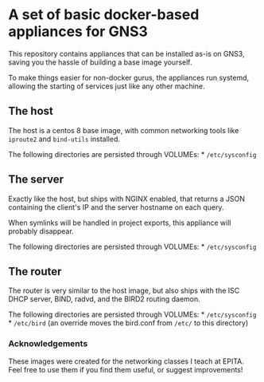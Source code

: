 # A set of basic docker-based appliances for GNS3

This repository contains appliances that can be installed as-is on GNS3, saving
you the hassle of building a base image yourself.

To make things easier for non-docker gurus, the appliances run systemd,
allowing the starting of services just like any other machine.


## The host

The host is a centos 8 base image, with common networking tools like
`iproute2` and `bind-utils` installed.

The following directories are persisted through VOLUMEs:
    * `/etc/sysconfig`

## The server

Exactly like the host, but ships with NGINX enabled, that returns a JSON
containing the client's IP and the server hostname on each query.

When symlinks will be handled in project exports, this appliance will probably disappear.

The following directories are persisted through VOLUMEs:
    * `/etc/sysconfig`

## The router

The router is very similar to the host image, but also ships with the ISC DHCP
server, BIND, radvd, and the BIRD2 routing daemon.

The following directories are persisted through VOLUMEs:
    * `/etc/sysconfig`
    * `/etc/bird` (an override moves the bird.conf from `/etc/` to this directory)


### Acknowledgements

These images were created for the networking classes I teach at EPITA. Feel
free to use them if you find them useful, or suggest improvements!

